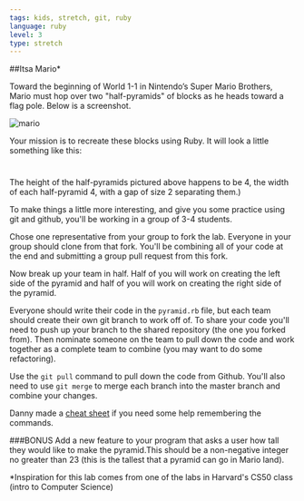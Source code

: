 ```yaml
---
tags: kids, stretch, git, ruby
language: ruby
level: 3
type: stretch
---
```


##Itsa Mario*

Toward the beginning of World 1-1 in Nintendo’s Super Mario Brothers, Mario must hop over two "half-pyramids" of blocks as he heads toward a flag pole. Below is a screenshot.

![mario](http://prog1.mprog.nl/course/20%20Problem%20sets/10%201%20-%20Mario/pset13.png)

Your mission is to recreate these blocks using Ruby. It will look a little something like this:

   #  #
  ##  ##
 ###  ###
####  ####

The height of the half-pyramids pictured above happens to be 4, the width of each half-pyramid 4, with a gap of size 2 separating them.) 

To make things a little more interesting, and give you some practice using git and github, you'll be working in a group of 3-4 students. 

Chose one representative from your group to fork the lab. Everyone in your group should clone from that fork. You'll be combining all of your code at the end and submitting a group pull request from this fork. 

Now break up your team in half. Half of you will work on creating the left side of the pyramid and half of you will work on creating the right side of the pyramid. 

Everyone should write their code in the `pyramid.rb` file, but each team should create their own git branch to work off of. To share your code you'll need to push up your branch to the shared repository (the one you forked from). Then nominate someone on the team to pull down the code and work together as a complete team to combine (you may want to do some refactoring). 

Use the `git pull` command to pull down the code from Github. You'll also need to use `git merge` to merge each branch into the master branch and combine your changes. 

Danny made a [cheat sheet](https://gist.github.com/dfenjves/6c3832ae7c9d1cf504f2) if you need some help remembering the commands. 

###BONUS
Add a new feature to your program that asks a user how tall they would like to make the pyramid.This should be a non-negative integer no greater than 23 (this is the tallest that a pyramid can go in Mario land).


*Inspiration for this lab comes from one of the labs in Harvard's CS50 class (intro to Computer Science)